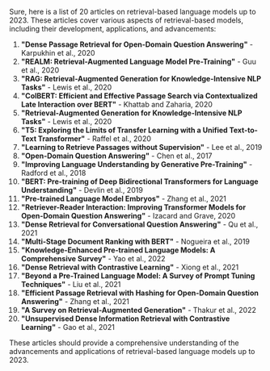 Sure, here is a list of 20 articles on retrieval-based language models up to 2023. These articles cover various aspects of retrieval-based models, including their development, applications, and advancements:

1. **"Dense Passage Retrieval for Open-Domain Question Answering"** - Karpukhin et al., 2020
2. **"REALM: Retrieval-Augmented Language Model Pre-Training"** - Guu et al., 2020
3. **"RAG: Retrieval-Augmented Generation for Knowledge-Intensive NLP Tasks"** - Lewis et al., 2020
4. **"ColBERT: Efficient and Effective Passage Search via Contextualized Late Interaction over BERT"** - Khattab and Zaharia, 2020
5. **"Retrieval-Augmented Generation for Knowledge-Intensive NLP Tasks"** - Lewis et al., 2020
6. **"T5: Exploring the Limits of Transfer Learning with a Unified Text-to-Text Transformer"** - Raffel et al., 2020
7. **"Learning to Retrieve Passages without Supervision"** - Lee et al., 2019
8. **"Open-Domain Question Answering"** - Chen et al., 2017
9. **"Improving Language Understanding by Generative Pre-Training"** - Radford et al., 2018
10. **"BERT: Pre-training of Deep Bidirectional Transformers for Language Understanding"** - Devlin et al., 2019
11. **"Pre-trained Language Model Embryos"** - Zhang et al., 2021
12. **"Retriever-Reader Interaction: Improving Transformer Models for Open-Domain Question Answering"** - Izacard and Grave, 2020
13. **"Dense Retrieval for Conversational Question Answering"** - Qu et al., 2021
14. **"Multi-Stage Document Ranking with BERT"** - Nogueira et al., 2019
15. **"Knowledge-Enhanced Pre-trained Language Models: A Comprehensive Survey"** - Yao et al., 2022
16. **"Dense Retrieval with Contrastive Learning"** - Xiong et al., 2021
17. **"Beyond a Pre-Trained Language Model: A Survey of Prompt Tuning Techniques"** - Liu et al., 2021
18. **"Efficient Passage Retrieval with Hashing for Open-Domain Question Answering"** - Zhang et al., 2021
19. **"A Survey on Retrieval-Augmented Generation"** - Thakur et al., 2022
20. **"Unsupervised Dense Information Retrieval with Contrastive Learning"** - Gao et al., 2021

These articles should provide a comprehensive understanding of the advancements and applications of retrieval-based language models up to 2023.